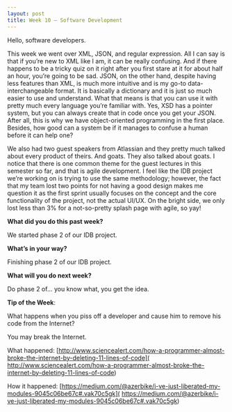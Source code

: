 ```yaml
---
layout: post
title: Week 10 – Software Development
---
```

Hello, software developers.


This week we went over XML, JSON, and regular expression. All I can say is that if you’re new to XML like I am, it can be really confusing. And if there happens to be a tricky quiz on it right after you first stare at it for about half an hour, you’re going to be sad. JSON, on the other hand, despite having less features than XML, is much more intuitive and is my go-to data-interchangeable format. It is basically a dictionary and it is just so much easier to use and understand. What that means is that you can use it with pretty much every language you’re familiar with. Yes, XSD has a pointer system, but you can always create that in code once you get your JSON. After all, this is why we have object-oriented programming in the first place. Besides, how good can a system be if it manages to confuse a human before it can help one?


We also had two guest speakers from Atlassian and they pretty much talked about every product of theirs. And goats. They also talked about goats. I notice that there is one common theme for the guest lectures in this semester so far, and that is agile development. I feel like the IDB project we’re working on is trying to use the same methodology; however, the fact that my team lost two points for not having a good design makes me question it as the first sprint usually focuses on the concept and the core functionality of the project, not the actual UI/UX. On the bright side, we only lost less than 3% for a not-so-pretty splash page with agile, so yay!


**What did you do this past week?**


We started phase 2 of our IDB project.


**What’s in your way?**


Finishing phase 2 of our IDB project.


**What will you do next week?**


Do phase 2 of… you know what, you get the idea.


**Tip of the Week**: 


What happens when you piss off a developer and cause him to remove his code from the Internet? 


You may break the Internet.


What happened: [http://www.sciencealert.com/how-a-programmer-almost-broke-the-internet-by-deleting-11-lines-of-code]( http://www.sciencealert.com/how-a-programmer-almost-broke-the-internet-by-deleting-11-lines-of-code)


How it happened: [https://medium.com/@azerbike/i-ve-just-liberated-my-modules-9045c06be67c#.vak70c5gk]( https://medium.com/@azerbike/i-ve-just-liberated-my-modules-9045c06be67c#.vak70c5gk)

